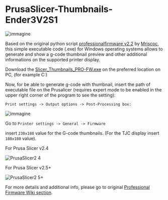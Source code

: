 # PrusaSlicer-Thumbnails-Ender3V2S1

![immagine](https://github.com/Giadej/PrusaSlicer-Thumbnails-Ender3V2S1/assets/80910217/25b0e46f-b7f8-417a-b0d2-0e2099c03644)


Based on the original python script [professionalfirmware v2.2](https://raw.githubusercontent.com/mriscoc/Marlin_Ender3v2/Ender3v2-Released/slicer%20scripts/prusa-superslicer/professionalfirmware.py) by [Mriscoc](https://github.com/mriscoc), this simple executable code (.exe) for Windows operating systems allows to generate and show a g-code thumbnail preview and other additional informations on the supported printer display. 

Download the [Slicer_Thumbnails_PRO-FW.exe](https://github.com/Giadej/PrusaSlicer-Thumbnails-Ender3V2S1/releases/download/1.2/Slicer_Thumbnails_PRO-FW.exe) on the preferred location on PC, (for example C:)


Now, for be able to generate g-code with thumbnail, insert the path of executable file on the Prusalicer
(requires expert mode to be enabled in the upper right corner of the program to see the setting):


`Print settings -> Output options -> Post-Processing box:`


![immagine](https://github.com/Giadej/PrusaSlicer-Thumbnails-Ender3V2S1/assets/80910217/229f6811-79e3-4d51-b292-8304f3fb681a)


Go to `Printer settings -> General -> Firmware`

insert `230x180` value for the G-code thumbnails.
(For the TJC display insert `180x180` value).







For Prusa Slicer v2.4


![PrusaSlicer2 4](https://github.com/Giadej/PrusaSlicer-Thumbnails-Ender3V2S1/assets/80910217/37d4fa0a-362f-40da-831b-ce46f3733a93)







For Prusa Slicer v2.5+


![PrusaSlicer2 5+](https://github.com/Giadej/PrusaSlicer-Thumbnails-Ender3V2S1/assets/80910217/c8724fd2-a252-4e42-8834-2c9bbdb4da1d)



For more details and additional info, please go to original [Professional Firmware Wiki section](https://github.com/mriscoc/Ender3V2S1/wiki/How-to-generate-a-gcode-preview).

